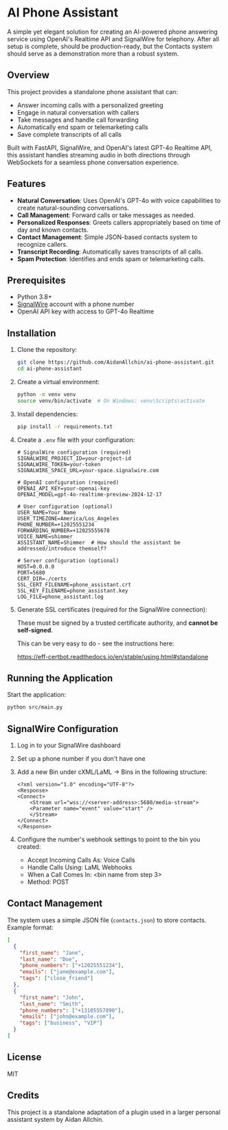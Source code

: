 # AI Phone Assistant

A simple yet elegant solution for creating an AI-powered phone answering service using OpenAI's Realtime API and SignalWire for telephony. After all setup is complete, should be production-ready, but the Contacts system should serve as a demonstration more than a robust system.

## Overview

This project provides a standalone phone assistant that can:

- Answer incoming calls with a personalized greeting
- Engage in natural conversation with callers
- Take messages and handle call forwarding
- Automatically end spam or telemarketing calls
- Save complete transcripts of all calls

Built with FastAPI, SignalWire, and OpenAI's latest GPT-4o Realtime API, this assistant handles streaming audio in both directions through WebSockets for a seamless phone conversation experience.

## Features

- **Natural Conversation**: Uses OpenAI's GPT-4o with voice capabilities to create natural-sounding conversations.
- **Call Management**: Forward calls or take messages as needed.
- **Personalized Responses**: Greets callers appropriately based on time of day and known contacts.
- **Contact Management**: Simple JSON-based contacts system to recognize callers.
- **Transcript Recording**: Automatically saves transcripts of all calls.
- **Spam Protection**: Identifies and ends spam or telemarketing calls.

## Prerequisites

- Python 3.8+
- [SignalWire](https://signalwire.com/) account with a phone number
- OpenAI API key with access to GPT-4o Realtime

## Installation

1. Clone the repository:

   ```bash
   git clone https://github.com/AidanAllchin/ai-phone-assistant.git
   cd ai-phone-assistant
   ```

2. Create a virtual environment:

   ```bash
   python -m venv venv
   source venv/bin/activate  # On Windows: venv\Scripts\activate
   ```

3. Install dependencies:

   ```bash
   pip install -r requirements.txt
   ```

4. Create a `.env` file with your configuration:

   ```
   # SignalWire configuration (required)
   SIGNALWIRE_PROJECT_ID=your-project-id
   SIGNALWIRE_TOKEN=your-token
   SIGNALWIRE_SPACE_URL=your-space.signalwire.com

   # OpenAI configuration (required)
   OPENAI_API_KEY=your-openai-key
   OPENAI_MODEL=gpt-4o-realtime-preview-2024-12-17

   # User configuration (optional)
   USER_NAME=Your Name
   USER_TIMEZONE=America/Los_Angeles
   PHONE_NUMBER=+12025551234
   FORWARDING_NUMBER=+12025555678
   VOICE_NAME=shimmer
   ASSISTANT_NAME=Shimmer  # How should the assistant be addressed/introduce themself?

   # Server configuration (optional)
   HOST=0.0.0.0
   PORT=5680
   CERT_DIR=./certs
   SSL_CERT_FILENAME=phone_assistant.crt
   SSL_KEY_FILENAME=phone_assistant.key
   LOG_FILE=phone_assistant.log
   ```

5. Generate SSL certificates (required for the SignalWire connection):

   These must be signed by a trusted certificate authority, and **cannot be self-signed**.

   This can be very easy to do - see the instructions here:

   https://eff-certbot.readthedocs.io/en/stable/using.html#standalone

## Running the Application

Start the application:

```bash
python src/main.py
```

## SignalWire Configuration

1. Log in to your SignalWire dashboard
2. Set up a phone number if you don't have one
3. Add a new Bin under cXML/LaML -> Bins in the following structure:
   ```
   <?xml version="1.0" encoding="UTF-8"?>
   <Response>
   <Connect>
       <Stream url="wss://<server-address>:5680/media-stream">
       <Parameter name="event" value="start" />
       </Stream>
   </Connect>
   </Response>
   ```
4. Configure the number's webhook settings to point to the bin you created:

   - Accept Incoming Calls As: Voice Calls
   - Handle Calls Using: LaML Webhooks
   - When a Call Comes In: <bin name from step 3>
   - Method: POST

## Contact Management

The system uses a simple JSON file (`contacts.json`) to store contacts. Example format:

```json
[
  {
    "first_name": "Jane",
    "last_name": "Doe",
    "phone_numbers": ["+12025551234"],
    "emails": ["jane@example.com"],
    "tags": ["close_friend"]
  },
  {
    "first_name": "John",
    "last_name": "Smith",
    "phone_numbers": ["+13105557890"],
    "emails": ["john@example.com"],
    "tags": ["business", "VIP"]
  }
]
```

## License

MIT

## Credits

This project is a standalone adaptation of a plugin used in a larger personal assistant system by Aidan Allchin.
